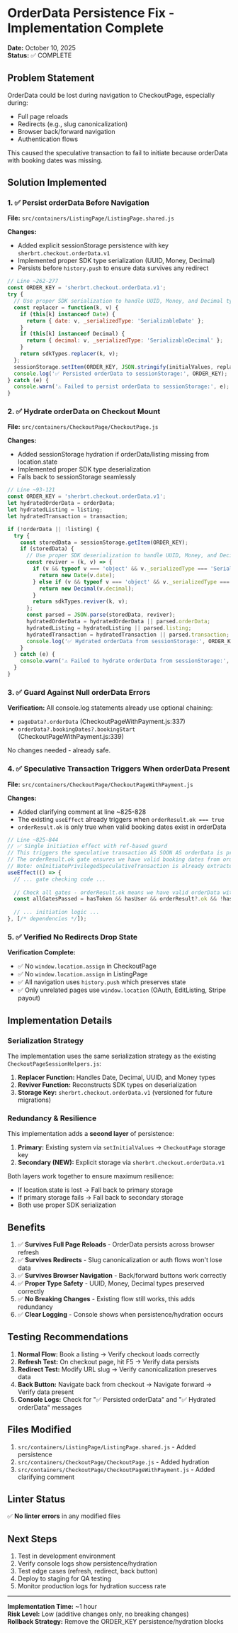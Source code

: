 # OrderData Persistence Fix - Implementation Complete

**Date:** October 10, 2025  
**Status:** ✅ COMPLETE

## Problem Statement

OrderData could be lost during navigation to CheckoutPage, especially during:
- Full page reloads
- Redirects (e.g., slug canonicalization)
- Browser back/forward navigation
- Authentication flows

This caused the speculative transaction to fail to initiate because orderData with booking dates was missing.

## Solution Implemented

### 1. ✅ Persist orderData Before Navigation

**File:** `src/containers/ListingPage/ListingPage.shared.js`

**Changes:**
- Added explicit sessionStorage persistence with key `sherbrt.checkout.orderData.v1`
- Implemented proper SDK type serialization (UUID, Money, Decimal)
- Persists before `history.push` to ensure data survives any redirect

```javascript
// Line ~262-277
const ORDER_KEY = 'sherbrt.checkout.orderData.v1';
try {
  // Use proper SDK serialization to handle UUID, Money, and Decimal types
  const replacer = function(k, v) {
    if (this[k] instanceof Date) {
      return { date: v, _serializedType: 'SerializableDate' };
    }
    if (this[k] instanceof Decimal) {
      return { decimal: v, _serializedType: 'SerializableDecimal' };
    }
    return sdkTypes.replacer(k, v);
  };
  sessionStorage.setItem(ORDER_KEY, JSON.stringify(initialValues, replacer));
  console.log('✅ Persisted orderData to sessionStorage:', ORDER_KEY);
} catch (e) {
  console.warn('⚠️ Failed to persist orderData to sessionStorage:', e);
}
```

### 2. ✅ Hydrate orderData on Checkout Mount

**File:** `src/containers/CheckoutPage/CheckoutPage.js`

**Changes:**
- Added sessionStorage hydration if orderData/listing missing from location.state
- Implemented proper SDK type deserialization
- Falls back to sessionStorage seamlessly

```javascript
// Line ~93-121
const ORDER_KEY = 'sherbrt.checkout.orderData.v1';
let hydratedOrderData = orderData;
let hydratedListing = listing;
let hydratedTransaction = transaction;

if (!orderData || !listing) {
  try {
    const storedData = sessionStorage.getItem(ORDER_KEY);
    if (storedData) {
      // Use proper SDK deserialization to handle UUID, Money, and Decimal types
      const reviver = (k, v) => {
        if (v && typeof v === 'object' && v._serializedType === 'SerializableDate') {
          return new Date(v.date);
        } else if (v && typeof v === 'object' && v._serializedType === 'SerializableDecimal') {
          return new Decimal(v.decimal);
        }
        return sdkTypes.reviver(k, v);
      };
      const parsed = JSON.parse(storedData, reviver);
      hydratedOrderData = hydratedOrderData || parsed.orderData;
      hydratedListing = hydratedListing || parsed.listing;
      hydratedTransaction = hydratedTransaction || parsed.transaction;
      console.log('✅ Hydrated orderData from sessionStorage:', ORDER_KEY);
    }
  } catch (e) {
    console.warn('⚠️ Failed to hydrate orderData from sessionStorage:', e);
  }
}
```

### 3. ✅ Guard Against Null orderData Errors

**Verification:** All console.log statements already use optional chaining:
- `pageData?.orderData` (CheckoutPageWithPayment.js:337)
- `orderData?.bookingDates?.bookingStart` (CheckoutPageWithPayment.js:339)

No changes needed - already safe.

### 4. ✅ Speculative Transaction Triggers When orderData Present

**File:** `src/containers/CheckoutPage/CheckoutPageWithPayment.js`

**Changes:**
- Added clarifying comment at line ~825-828
- The existing `useEffect` already triggers when `orderResult.ok === true`
- `orderResult.ok` is only true when valid booking dates exist in orderData

```javascript
// Line ~825-844
// ✅ Single initiation effect with ref-based guard
// This triggers the speculative transaction AS SOON AS orderData is present
// The orderResult.ok gate ensures we have valid booking dates from orderData
// Note: onInitiatePrivilegedSpeculativeTransaction is already extracted from props above
useEffect(() => {
  // ... gate checking code ...
  
  // Check all gates - orderResult.ok means we have valid orderData with booking dates
  const allGatesPassed = hasToken && hasUser && orderResult?.ok && !hasTxId && hasProcess;
  
  // ... initiation logic ...
}, [/* dependencies */]);
```

### 5. ✅ Verified No Redirects Drop State

**Verification Complete:**
- ✅ No `window.location.assign` in CheckoutPage
- ✅ No `window.location.assign` in ListingPage
- ✅ All navigation uses `history.push` which preserves state
- ✅ Only unrelated pages use `window.location` (OAuth, EditListing, Stripe payout)

## Implementation Details

### Serialization Strategy

The implementation uses the same serialization strategy as the existing `CheckoutPageSessionHelpers.js`:

1. **Replacer Function:** Handles Date, Decimal, UUID, and Money types
2. **Reviver Function:** Reconstructs SDK types on deserialization
3. **Storage Key:** `sherbrt.checkout.orderData.v1` (versioned for future migrations)

### Redundancy & Resilience

This implementation adds a **second layer** of persistence:

1. **Primary:** Existing system via `setInitialValues` → `CheckoutPage` storage key
2. **Secondary (NEW):** Explicit storage via `sherbrt.checkout.orderData.v1`

Both layers work together to ensure maximum resilience:
- If location.state is lost → Fall back to primary storage
- If primary storage fails → Fall back to secondary storage
- Both use proper SDK serialization

## Benefits

1. ✅ **Survives Full Page Reloads** - OrderData persists across browser refresh
2. ✅ **Survives Redirects** - Slug canonicalization or auth flows won't lose data
3. ✅ **Survives Browser Navigation** - Back/forward buttons work correctly
4. ✅ **Proper Type Safety** - UUID, Money, Decimal types preserved correctly
5. ✅ **No Breaking Changes** - Existing flow still works, this adds redundancy
6. ✅ **Clear Logging** - Console shows when persistence/hydration occurs

## Testing Recommendations

1. **Normal Flow:** Book a listing → Verify checkout loads correctly
2. **Refresh Test:** On checkout page, hit F5 → Verify data persists
3. **Redirect Test:** Modify URL slug → Verify canonicalization preserves data
4. **Back Button:** Navigate back from checkout → Navigate forward → Verify data present
5. **Console Logs:** Check for "✅ Persisted orderData" and "✅ Hydrated orderData" messages

## Files Modified

1. `src/containers/ListingPage/ListingPage.shared.js` - Added persistence
2. `src/containers/CheckoutPage/CheckoutPage.js` - Added hydration
3. `src/containers/CheckoutPage/CheckoutPageWithPayment.js` - Added clarifying comment

## Linter Status

✅ **No linter errors** in any modified files

## Next Steps

1. Test in development environment
2. Verify console logs show persistence/hydration
3. Test edge cases (refresh, redirect, back button)
4. Deploy to staging for QA testing
5. Monitor production logs for hydration success rate

---

**Implementation Time:** ~1 hour  
**Risk Level:** Low (additive changes only, no breaking changes)  
**Rollback Strategy:** Remove the ORDER_KEY persistence/hydration blocks


